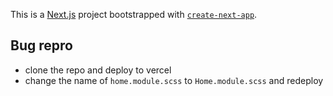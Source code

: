 This is a [Next.js](https://nextjs.org/) project bootstrapped with [`create-next-app`](https://github.com/vercel/next.js/tree/canary/packages/create-next-app).

## Bug repro
- clone the repo and deploy to vercel
- change the name of `home.module.scss` to `Home.module.scss` and redeploy

